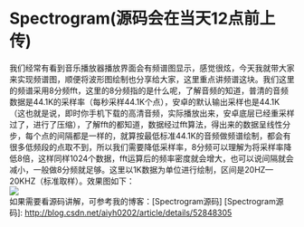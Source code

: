 # Spectrogram(源码会在当天12点前上传)
我们经常有看到音乐播放器播放界面会有频谱图显示，感觉很炫，今天我就带大家来实现频谱图，顺便将波形图绘制也分享给大家，这里重点讲频谱这块。我们这里的频谱采用8分频fft，这里的8分频指的是什么呢，了解音频的知道，普清的音频数据是44.1K的采样率（每秒采样44.1K个点），安卓的默认输出采样也是44.1K（这也就是说，即时你手机下载的高清音频，实际播放出来，安卓底层已经重采样过了，进行了压缩），了解fft的都知道，数据经过fft算法，得出来的数据呈线性分步，每个点的间隔都是一样的，就算按最低标准44.1K的音频做频谱绘制，都会有很多低频段的点取不到，所以我们需要降低采样率，8分频可以理解为将采样率降低8倍，这样同样1024个数据，fft运算后的频率密度就会增大，也可以说间隔就会减小，一般做8分频就足够。这里以1K数据为单位进行绘制，区间是20HZ—20KHZ（标准取样）。效果图如下：<br>
<image src = "spectogram1.gif"><br>
如果需要看源码讲解，可参考我的博客：[Spectrogram源码]
[Spectrogram源码]: http://blog.csdn.net/aiyh0202/article/details/52848305

